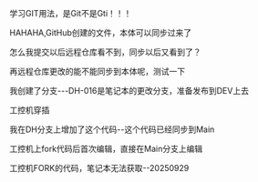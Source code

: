 学习GIT用法，是Git不是Gti！！！

HAHAHA,GitHub创建的文件，本体可以同步过来了

怎么我提交以后远程仓库看不到，同步以后又看到了？

再远程仓库更改的能不能同步到本体呢，测试一下

我创建了分支---DH-016是笔记本的更改分支，准备发布到DEV上去


工控机穿插

我在DH分支上增加了这个代码--这个代码已经同步到Main

工控机上fork代码后首次编辑，直接在Main分支上编辑


工控机FORK的代码，笔记本无法获取--20250929

